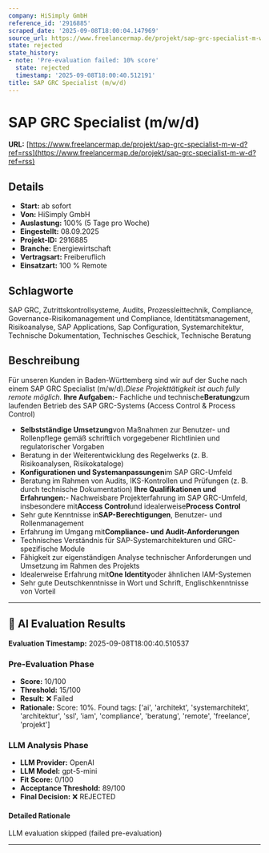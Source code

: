 ```yaml
---
company: HiSimply GmbH
reference_id: '2916885'
scraped_date: '2025-09-08T18:00:04.147969'
source_url: https://www.freelancermap.de/projekt/sap-grc-specialist-m-w-d?ref=rss
state: rejected
state_history:
- note: 'Pre-evaluation failed: 10% score'
  state: rejected
  timestamp: '2025-09-08T18:00:40.512191'
title: SAP GRC Specialist (m/w/d)
---
```



# SAP GRC Specialist (m/w/d)
**URL:** [https://www.freelancermap.de/projekt/sap-grc-specialist-m-w-d?ref=rss](https://www.freelancermap.de/projekt/sap-grc-specialist-m-w-d?ref=rss)
## Details
- **Start:** ab sofort
- **Von:** HiSimply GmbH
- **Auslastung:** 100% (5 Tage pro Woche)
- **Eingestellt:** 08.09.2025
- **Projekt-ID:** 2916885
- **Branche:** Energiewirtschaft
- **Vertragsart:** Freiberuflich
- **Einsatzart:** 100
                                                % Remote

## Schlagworte
SAP GRC, Zutrittskontrollsysteme, Audits, Prozessleittechnik, Compliance, Governance-Risikomanagement und Compliance, Identitätsmanagement, Risikoanalyse, SAP Applications, Sap Configuration, Systemarchitektur, Technische Dokumentation, Technisches Geschick, Technische Beratung

## Beschreibung
Für unseren Kunden in Baden-Württemberg sind wir auf der Suche nach einem SAP GRC Specialist (m/w/d).*Diese Projekttätigkeit ist auch fully remote möglich.*
**Ihre Aufgaben:**- Fachliche und technische**Beratung**zum laufenden Betrieb des SAP GRC-Systems (Access Control & Process Control)
- **Selbstständige Umsetzung**von Maßnahmen zur Benutzer- und Rollenpflege gemäß schriftlich vorgegebener Richtlinien und regulatorischer Vorgaben
- Beratung in der Weiterentwicklung des Regelwerks (z. B. Risikoanalysen, Risikokataloge)
- **Konfigurationen und Systemanpassungen**im SAP GRC-Umfeld
- Beratung im Rahmen von Audits, IKS-Kontrollen und Prüfungen (z. B. durch technische Dokumentation)
**Ihre Qualifikationen und Erfahrungen:**- Nachweisbare Projekterfahrung im SAP GRC-Umfeld, insbesondere mit**Access Control**und idealerweise**Process Control**
- Sehr gute Kenntnisse in**SAP-Berechtigungen**, Benutzer- und Rollenmanagement
- Erfahrung im Umgang mit**Compliance- und Audit-Anforderungen**
- Technisches Verständnis für SAP-Systemarchitekturen und GRC-spezifische Module
- Fähigkeit zur eigenständigen Analyse technischer Anforderungen und Umsetzung im Rahmen des Projekts
- Idealerweise Erfahrung mit**One Identity**oder ähnlichen IAM-Systemen
- Sehr gute Deutschkenntnisse in Wort und Schrift, Englischkenntnisse von Vorteil

---

## 🤖 AI Evaluation Results

**Evaluation Timestamp:** 2025-09-08T18:00:40.510537

### Pre-Evaluation Phase
- **Score:** 10/100
- **Threshold:** 15/100
- **Result:** ❌ Failed
- **Rationale:** Score: 10%. Found tags: ['ai', 'architekt', 'systemarchitekt', 'architektur', 'ssl', 'iam', 'compliance', 'beratung', 'remote', 'freelance', 'projekt']

### LLM Analysis Phase
- **LLM Provider:** OpenAI
- **LLM Model:** gpt-5-mini
- **Fit Score:** 0/100
- **Acceptance Threshold:** 89/100
- **Final Decision:** ❌ REJECTED

#### Detailed Rationale
LLM evaluation skipped (failed pre-evaluation)

---
